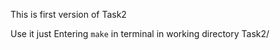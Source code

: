 This is first version of Task2

Use it just Entering ```make``` in terminal in working directory Task2/